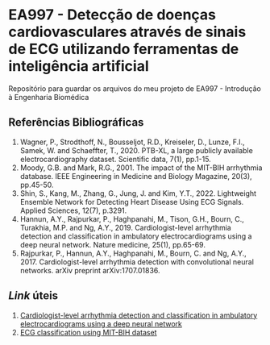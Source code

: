 # EA997 - Detecção de doenças cardiovasculares através de sinais de ECG utilizando ferramentas de inteligência artificial
Repositório para guardar os arquivos do meu projeto de EA997 - Introdução à Engenharia Biomédica

## Referências Bibliográficas

1. Wagner, P., Strodthoff, N., Bousseljot, R.D., Kreiseler, D., Lunze, F.I., Samek, W. and Schaeffter, T., 2020. PTB-XL, a large publicly available electrocardiography dataset. Scientific data, 7(1), pp.1-15.
1. Moody, G.B. and Mark, R.G., 2001. The impact of the MIT-BIH arrhythmia database. IEEE Engineering in Medicine and Biology Magazine, 20(3), pp.45-50.
1. Shin, S., Kang, M., Zhang, G., Jung, J. and Kim, Y.T., 2022. Lightweight Ensemble Network for Detecting Heart Disease Using ECG Signals. Applied Sciences, 12(7), p.3291.
1. Hannun, A.Y., Rajpurkar, P., Haghpanahi, M., Tison, G.H., Bourn, C., Turakhia, M.P. and Ng, A.Y., 2019. Cardiologist-level arrhythmia detection and classification in ambulatory electrocardiograms using a deep neural network. Nature medicine, 25(1), pp.65-69.
1. Rajpurkar, P., Hannun, A.Y., Haghpanahi, M., Bourn, C. and Ng, A.Y., 2017. Cardiologist-level arrhythmia detection with convolutional neural networks. arXiv preprint arXiv:1707.01836.

## *Link* úteis
1. [Cardiologist-level arrhythmia detection and classification in ambulatory electrocardiograms using a deep neural network](https://github.com/awni/ecg)
1. [ECG classification using MIT-BIH dataset](https://github.com/physhik/ecg-mit-bih)